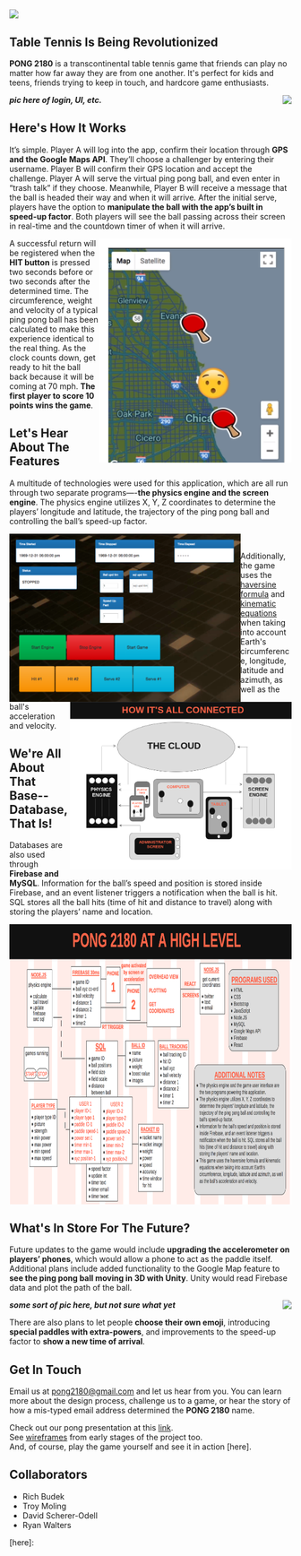 <img align="center" src="client/public/images/IMAGE.png?raw=true">

## Table Tennis Is Being Revolutionized
**PONG 2180** is a transcontinental table tennis game that friends can play no matter how far away they are from one another. It's perfect for kids and teens, friends trying to keep in touch, and hardcore game enthusiasts.

***pic here of login, UI, etc.***
<img align="right" src="client/public/images/IMAGE.png?raw=true">

## Here's How It Works
It’s simple. Player A will log into the app, confirm their location through **GPS and the Google Maps API**. They’ll choose a challenger by entering their username. Player B will confirm their GPS location and accept the challenge. Player A will serve the virtual ping pong ball, and even enter in “trash talk” if they choose. Meanwhile, Player B will receive a message that the ball is headed their way and when it will arrive. After the initial serve, players have the option to **manipulate the ball with the app’s built in speed-up factor**. Both players will see the ball passing across their screen in real-time and the countdown timer of when it will arrive. 

<img height="400px" align="right" src="client/public/images/map.png?raw=true">

A successful return will be registered when the **HIT button** is pressed two seconds before or two seconds after the determined time. The circumference, weight and velocity of a typical ping pong ball has been calculated to make this experience identical to the real thing. As the clock counts down, get ready to hit the ball back because it will be coming at 70 mph. **The first player to score 10 points wins the game**.

## Let's Hear About The Features
A multitude of technologies were used for this application, which are all run through two separate programs—-**the physics engine and the screen engine**. The physics engine utilizes X, Y, Z coordinates to determine the players’ longitude and latitude, the trajectory of the ping pong ball and controlling the ball’s speed-up factor. 

<img height="300px" align="left" src="client/public/images/physics-engine copy.png?raw=true">

<img height="300px" align="right" src="client/public/images/connection-rundown.png?raw=true">

<br>

Additionally, the game uses the [haversine formula] and [kinematic equations] when taking into account Earth's circumference, longitude, latitude and azimuth, as well as the ball's acceleration and velocity.


## We're All About That Base--Database, That Is!
Databases are also used through **Firebase and MySQL**. Information for the ball’s speed and position is stored inside Firebase, and an event listener triggers a notification when the ball is hit. SQL stores all the ball hits (time of hit and distance to travel) along with storing the players’ name and location.

<img height="500px" align="center" src="client/public/images/database-structure.png?raw=true">


## What's In Store For The Future?
Future updates to the game would include **upgrading the accelerometer on players’ phones**, which would allow a phone to act as the paddle itself. Additional plans include added functionality to the Google Map feature to **see the ping pong ball moving in 3D with Unity**. Unity would read Firebase data and plot the path of the ball.

***some sort of pic here, but not sure what yet***
<img align="right" src="client/public/images/IMAGE.png?raw=true">

There are also plans to let people **choose their own emoji**, introducing **special paddles with extra-powers**, and improvements to the speed-up factor to **show a new time of arrival**.

## Get In Touch
Email us at pong2180@gmail.com and let us hear from you. You can learn more about the design process, challenge us to a game, or hear the story of how a mis-typed email address determined the **PONG 2180** name.

Check out our pong presentation at this [link].
<br>
See [wireframes] from early stages of the project too.
<br>
And, of course, play the game yourself and see it in action [here].

## Collaborators
* Rich Budek
* Troy Moling
* David Scherer-Odell
* Ryan Walters

[haversine formula]:https://en.wikipedia.org/wiki/Haversine_formula

[kinematic equations]:https://en.wikipedia.org/wiki/Kinematics_equations

[link]:https://docs.google.com/presentation/d/1cnIxrhe-o-XBPAQjk8mcZDEyiIK_g86yqckuEgQ19sY/edit?usp=sharing

[wireframes]:https://github.com/ryandwalters/pong-2180/tree/master/client/public/wireframes

[here]:






